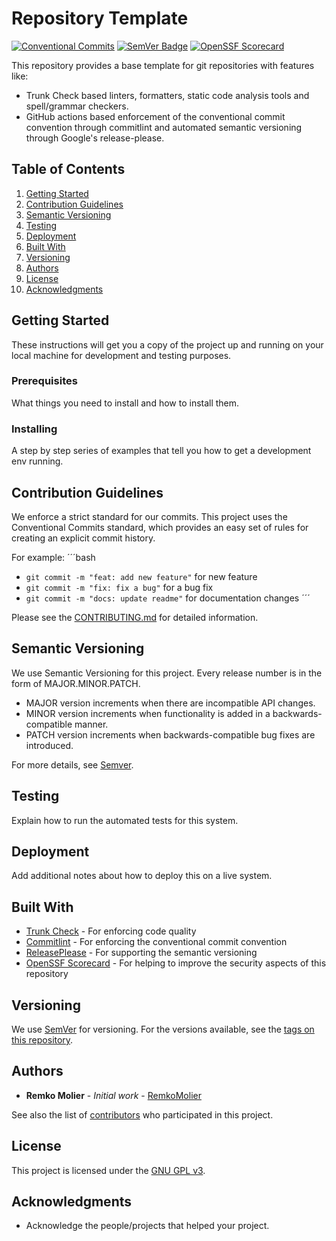 # Repository Template

[![Conventional Commits](https://img.shields.io/badge/Conventional%20Commits-1.0.0-%23FE5196?logo=conventionalcommits&logoColor=white)](https://conventionalcommits.org)
[![SemVer Badge](https://img.shields.io/badge/SemVer-3F4551?logo=semver&logoColor=white)](https://semver.org/spec/v2.0.0.html)
[![OpenSSF
Scorecard](https://api.securityscorecards.dev/projects/github.com/molier-net/template/badge)](https://api.securityscorecards.dev/projects/github.com/molier-net/template)

This repository provides a base template for git repositories with features like:

- Trunk Check based linters, formatters, static code analysis tools and spell/grammar checkers.
- GitHub actions based enforcement of the conventional commit convention through commitlint and automated semantic versioning through Google's release-please.

## Table of Contents

1. [Getting Started](#getting-started)
2. [Contribution Guidelines](#contribution-guidelines)
3. [Semantic Versioning](#semantic-versioning)
4. [Testing](#testing)
5. [Deployment](#deployment)
6. [Built With](#built-with)
7. [Versioning](#versioning)
8. [Authors](#authors)
9. [License](#license)
10. [Acknowledgments](#acknowledgments)

## Getting Started

These instructions will get you a copy of the project up and running on your local machine for development and testing purposes.

### Prerequisites

What things you need to install and how to install them.

### Installing

A step by step series of examples that tell you how to get a development env running.

## Contribution Guidelines

We enforce a strict standard for our commits. This project uses the Conventional Commits standard, which provides an easy set of rules for creating an explicit commit history.

For example:
´´´bash

- `git commit -m "feat: add new feature"` for new feature
- `git commit -m "fix: fix a bug"` for a bug fix
- `git commit -m "docs: update readme"` for documentation changes
  ´´´

Please see the [CONTRIBUTING.md](./CONTRIBUTING.md) for detailed information.

## Semantic Versioning

We use Semantic Versioning for this project. Every release number is in the form of MAJOR.MINOR.PATCH.

- MAJOR version increments when there are incompatible API changes.
- MINOR version increments when functionality is added in a backwards-compatible manner.
- PATCH version increments when backwards-compatible bug fixes are introduced.

For more details, see [Semver](https://semver.org).

## Testing

Explain how to run the automated tests for this system.

## Deployment

Add additional notes about how to deploy this on a live system.

## Built With

- [Trunk Check](https://trunk.io/products/check) - For enforcing code quality
- [Commitlint](https://github.com/conventional-changelog/commitlint) - For enforcing the conventional commit convention
- [ReleasePlease](https://github.com/googleapis/release-please) - For supporting the semantic versioning
- [OpenSSF Scorecard](https://github.com/ossf/scorecard) - For helping to improve the security aspects of this repository

## Versioning

We use [SemVer](http://semver.org/) for versioning. For the versions available, see the [tags on this repository](https://github.com/molier-net/template/tags).

## Authors

- **Remko Molier** - _Initial work_ - [RemkoMolier](https://github.com/YourUsername)

See also the list of [contributors](./CONTRIBUTORS.md) who participated in this project.

## License

This project is licensed under the [GNU GPL v3](LICENSE).

## Acknowledgments

- Acknowledge the people/projects that helped your project.
